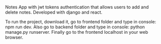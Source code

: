 Notes App  with jwt tokens authentication that allows users to add and delete notes. Developed with django and react.

To run the project, download it, go to frontend folder and type in console: npm run dev. Also go to backend folder and type in console: python manage.py runserver. Finally go to the frontend localhost in your web browser.
